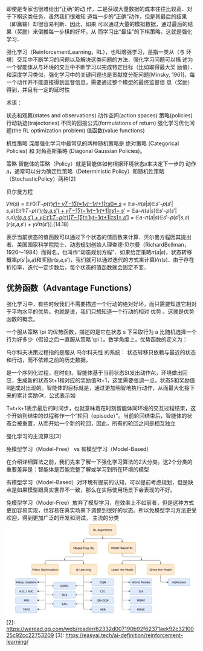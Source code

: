 

<!--
 * @version:
 * @Author:  StevenJokess https://github.com/StevenJokess
 * @Date: 2020-10-05 22:08:57
 * @LastEditors:  StevenJokess https://github.com/StevenJokess
 * @LastEditTime: 2020-10-14 21:54:05
 * @Description:
 * @TODO::
 * @Reference:https://spinningup.readthedocs.io/zh_CN/latest/spinningup/rl_intro.html#bellman-equations
 * https://nndl.github.io/ ch14
-->

即使是专家也很难给出“正确”的动 作，二是获取大量数据的成本往往比较高．对于下棋这类任务，虽然我们很难知 道每一步的“正确”动作，但是其最后的结果（即赢输）却很容易判断．因此，如果 可以通过大量的模拟数据，通过最后的结果（奖励）来倒推每一步棋的好坏，从 而学习出“最佳”的下棋策略，这就是强化学习．

强化学习（ReinforcementLearning，RL），也叫增强学习，是指一类从（与 环境）交互中不断学习的问题以及解决这类问题的方法．强化学习问题可以描 述为一个智能体从与环境的交互中不断学习以完成特定目标（比如取得最大奖 励值）．和深度学习类似，强化学习中的关键问题也是贡献度分配问题[Minsky, 1961]，每一个动作并不能直接得到监督信息，需要通过整个模型的最终监督信 息（奖励）得到，并且有一定的延时性

术语：

状态和观察(states and observations)
动作空间(action spaces)
策略(policies)
行动轨迹(trajectories)
不同的回报公式(formulations of return)
强化学习优化问题(the RL optimization problem)
值函数(value functions)

机性策略
深度强化学习中最常见的两种随机策略是 绝对策略 (Categorical Policies) 和 对角高斯策略 (Diagonal Gaussian Policies)。

策略 智能体的策略（Policy）就是智能体如何根据环境状态𝑠来决定下一步的 动作𝑎，通常可以分为确定性策略（Deterministic Policy）和随机性策略（StochasticPolicy）两种[2]

贝尔曼方程

𝑉𝜋(𝑠) = 𝔼𝜏0∶𝑇∼𝑝(𝜏)[𝑟1+ 𝛾𝑇−1∑𝑡=1𝛾𝑡−1𝑟𝑡+1|𝜏𝑠0= 𝑠](14.15)
= 𝔼𝑎∼𝜋(𝑎|𝑠)𝔼𝑠′∼𝑝(𝑠′|𝑠,𝑎)𝔼𝜏1∶𝑇∼𝑝(𝜏)[𝑟(𝑠,𝑎,𝑠′) + 𝛾𝑇−1∑𝑡=1𝛾𝑡−1𝑟𝑡+1|𝜏𝑠1= 𝑠′](14.16)
= 𝔼𝑎∼𝜋(𝑎|𝑠)𝔼𝑠′∼𝑝(𝑠′|𝑠,𝑎)[𝑟(𝑠,𝑎,𝑠′) + 𝛾𝔼𝜏1∶𝑇∼𝑝(𝜏)[𝑇−1∑𝑡=1𝛾𝑡−1𝑟𝑡+1|𝜏𝑠1= 𝑠′]](14.17)
= 𝔼𝑎∼𝜋(𝑎|𝑠)𝔼𝑠′∼𝑝(𝑠′|𝑠,𝑎)[𝑟(𝑠,𝑎,𝑠′) + 𝛾𝑉𝜋(𝑠′)].(14.18)

表示当前状态的值函数可以通过下个状态的值函数来计算．贝尔曼方程因其提出者、美国国家科学院院士、动态规划创始人理查德·贝尔曼（RichardBellman，1920～1984）而得名，也叫作“动态规划方程”．如果给定策略𝜋(𝑎|𝑠)，状态转移概率𝑝(𝑠′|𝑠,𝑎)和奖励𝑟(𝑠,𝑎,𝑠′)，我们就可以通过迭代的方式来计算𝑉𝜋(𝑠)．由于存在折扣率，迭代一定步数后，每个状态的值函数就会固定不变．



## 优势函数（Advantage Functions）

强化学习中，有些时候我们不需要描述一个行动的绝对好坏，而只需要知道它相对于平均水平的优势。也就是说，我们只想知道一个行动的相对 优势 。这就是优势函数的概念。

一个服从策略 \pi 的优势函数，描述的是它在状态 s 下采取行为 a 比随机选择一个行为好多少（假设之后一直服从策略 \pi ）。数学角度上，优势函数的定义为：



马尔科夫决策过程指的是服从 马尔科夫性 的系统： 状态转移只依赖与最近的状态和行动，而不依赖之前的历史数据。

是一个序列化过程，在时刻t，智能体基于当前状态St发出动作At，环境做出回应，生成新的状态St+1和对应的奖励值Rt+1，这里需要强调一点，状态S和奖励值R是成对出现的。智能体的目标就是，通过更加明智地执行动作，从而最大化接下来的累计奖励Gt，公式表示如

T=t+k+1表示最后的时间步，也就意味着在时刻智能体同环境的交互过程结束，这个开始到结束的过程称作一个“轮回（episode）”。当前轮回结束后，智能体的状态会被重置，从而开始一个新的轮回，因此，所有的轮回之间是相互独立

强化学习的主流算法[3]

免模型学习（Model-Free） vs 有模型学习（Model-Based）

在介绍详细算法之前，我们先来了解一下强化学习算法的2大分类。这2个分类的重要差异是：智能体是否能完整了解或学习到所在环境的模型

有模型学习（Model-Based）对环境有提前的认知，可以提前考虑规划，但是缺点是如果模型跟真实世界不一致，那么在实际使用场景下会表现的不好。

免模型学习（Model-Free）放弃了模型学习，在效率上不如前者，但是这种方式更加容易实现，也容易在真实场景下调整到很好的状态。所以免模型学习方法更受欢迎，得到更加广泛的开发和测试。
主流的分类
![主流的分类](img/fenlei.jpg)
[2]: https://weread.qq.com/web/reader/62332d007190b92f62371aek92c3210025c92cc22753209
[3]: https://easyai.tech/ai-definition/reinforcement-learning/

